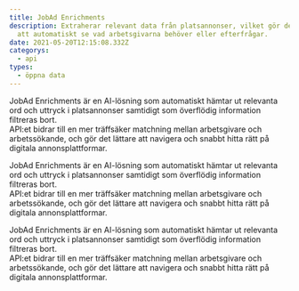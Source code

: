 ```yaml
---
title: JobAd Enrichments
description: Extraherar relevant data från platsannonser, vilket gör det möjligt
  att automatiskt se vad arbetsgivarna behöver eller efterfrågar.
date: 2021-05-20T12:15:08.332Z
categorys:
  - api
types:
  - öppna data
---
```

JobAd Enrichments är en AI-lösning som automatiskt hämtar ut relevanta ord och uttryck i platsannonser samtidigt som överflödig information filtreras bort.\
API:et bidrar till en mer träffsäker matchning mellan arbetsgivare och arbetssökande, och gör det lättare att navigera och snabbt hitta rätt på digitala annonsplattformar.

JobAd Enrichments är en AI-lösning som automatiskt hämtar ut relevanta ord och uttryck i platsannonser samtidigt som överflödig information filtreras bort.\
API:et bidrar till en mer träffsäker matchning mellan arbetsgivare och arbetssökande, och gör det lättare att navigera och snabbt hitta rätt på digitala annonsplattformar.

JobAd Enrichments är en AI-lösning som automatiskt hämtar ut relevanta ord och uttryck i platsannonser samtidigt som överflödig information filtreras bort.\
API:et bidrar till en mer träffsäker matchning mellan arbetsgivare och arbetssökande, och gör det lättare att navigera och snabbt hitta rätt på digitala annonsplattformar.